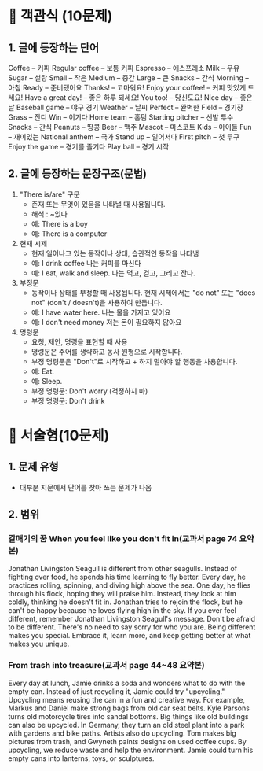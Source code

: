 
# 🌱 객관식 (10문제)
## 1. 글에 등장하는 단어
Coffee – 커피
Regular coffee – 보통 커피
Espresso – 에스프레소
Milk – 우유
Sugar – 설탕
Small – 작은
Medium – 중간
Large – 큰
Snacks – 간식
Morning – 아침
Ready – 준비됐어요
Thanks! – 고마워요!
Enjoy your coffee! – 커피 맛있게 드세요!
Have a great day! – 좋은 하루 되세요!
You too! – 당신도요!
Nice day – 좋은 날
Baseball game – 야구 경기
Weather – 날씨
Perfect – 완벽한
Field – 경기장
Grass – 잔디
Win – 이기다
Home team – 홈팀
Starting pitcher – 선발 투수
Snacks – 간식
Peanuts – 땅콩
Beer – 맥주
Mascot – 마스코트
Kids – 아이들
Fun – 재미있는
National anthem – 국가
Stand up – 일어서다
First pitch – 첫 투구
Enjoy the game – 경기를 즐기다
Play ball – 경기 시작

## 2. 글에 등장하는 문장구조(문법)
1. "There is/are" 구문
   - 존재 또는 무엇이 있음을 나타낼 때 사용됩니다.
   - 해석 : ~있다
   - 예: There is a boy
   - 예: There is a computer
2. 현재 시제
   - 현재 일어나고 있는 동작이나 상태, 습관적인 동작을 나타냄
   - 예: I drink coffee 나는 커피를 마신다
   - 예: I eat, walk and sleep. 나는 먹고, 걷고, 그리고 잔다.
3. 부정문
   - 동작이나 상태를 부정할 때 사용됩니다. 현재 시제에서는 "do not" 또는 "does not" (don't / doesn't)을 사용하여 만듭니다.
   - 예: I have water here. 나는 물을 가지고 있어요
   - 예: I don't need money 저는 돈이 필요하지 않아요
4. 명령문
   - 요청, 제안, 명령을 표현할 때 사용
   - 명령문은 주어를 생략하고 동사 원형으로 시작합니다.
   - 부정 명령문은 "Don't"로 시작하고 + 하지 말아야 할 행동을 사용합니다.
   - 예: Eat.
   - 예: Sleep.
   - 부정 명령문: Don't worry (걱정하지 마)
   - 부정 명령문: Don't drink
  
# 🌱 서술형(10문제)
## 1. 문제 유형
- 대부분 지문에서 단어를 찾아 쓰는 문제가 나옴
## 2. 범위
### 갈매기의 꿈 When you feel like you don't fit in(교과서 page 74 요약본)
Jonathan Livingston Seagull is different from other seagulls. Instead of fighting over food, he spends his time learning to fly better. Every day, he practices rolling, spinning, and diving high above the sea. One day, he flies through his flock, hoping they will praise him. Instead, they look at him coldly, thinking he doesn't fit in. Jonathan tries to rejoin the flock, but he can't be happy because he loves flying high in the sky.
If you ever feel different, remember Jonathan Livingston Seagull's message. Don't be afraid to be different. There's no need to say sorry for who you are. Being different makes you special. Embrace it, learn more, and keep getting better at what makes you unique.

### From trash into treasure(교과서 page 44~48 요약본)
Every day at lunch, Jamie drinks a soda and wonders what to do with the empty can. Instead of just recycling it, Jamie could try "upcycling." Upcycling means reusing the can in a fun and creative way.
For example, Markus and Daniel make strong bags from old car seat belts. Kyle Parsons turns old motorcycle tires into sandal bottoms. Big things like old buildings can also be upcycled. In Germany, they turn an old steel plant into a park with gardens and bike paths.
Artists also do upcycling. Tom makes big pictures from trash, and Gwyneth paints designs on used coffee cups.
By upcycling, we reduce waste and help the environment. Jamie could turn his empty cans into lanterns, toys, or sculptures.

